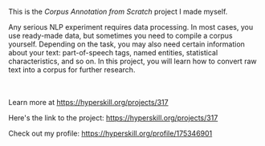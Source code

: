 This is the *Corpus Annotation from Scratch* project I made myself.


<p>Any serious NLP experiment requires data processing. In most cases, you use ready-made data, but sometimes you need to compile a corpus yourself. Depending on the task, you may also need certain information about your text: part-of-speech tags, named entities, statistical characteristics, and so on. In this project, you will learn how to convert raw text into a corpus for further research.</p><br/><br/>Learn more at <a href="https://hyperskill.org/projects/317?utm_source=ide&utm_medium=ide&utm_campaign=ide&utm_content=project-card">https://hyperskill.org/projects/317</a>

Here's the link to the project: https://hyperskill.org/projects/317

Check out my profile: https://hyperskill.org/profile/175346901